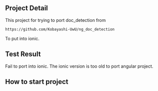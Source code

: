 ## Project Detail
This project for trying to port doc_detection from
```
https://github.com/Kobayashi-UwU/ng_doc_detection
```
To put into ionic.

## Test Result
Fail to port into ionic. The ionic version is too old to port angular project.

## How to start project
